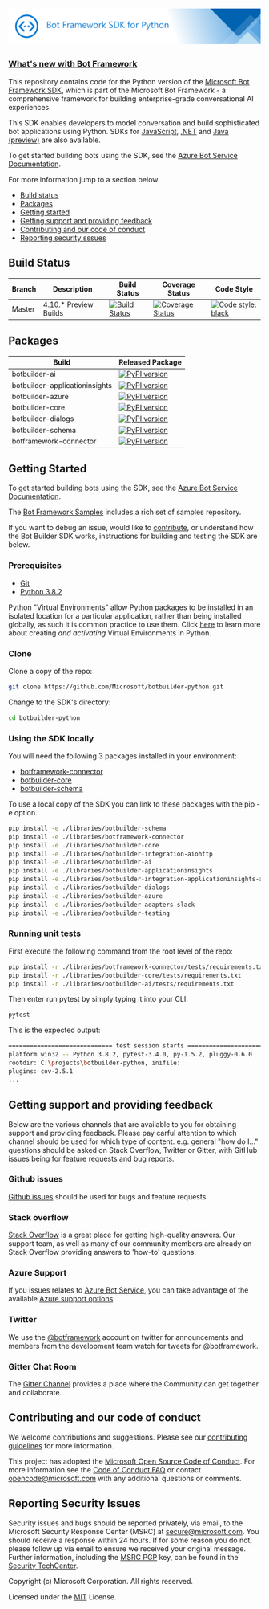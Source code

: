 # ![Bot Framework SDK v4 Python](./doc/media/FrameWorkPython.png)

### [What's new with Bot Framework](https://docs.microsoft.com/en-us/azure/bot-service/what-is-new?view=azure-bot-service-4.0)

This repository contains code for the Python version of the [Microsoft Bot Framework SDK](https://github.com/Microsoft/botframework-sdk), which is part of the Microsoft Bot Framework - a comprehensive framework for building enterprise-grade conversational AI experiences. 

This SDK enables developers to model conversation and build sophisticated bot applications using Python. SDKs for [JavaScript](https://github.com/Microsoft/botbuilder-js), [.NET](https://github.com/Microsoft/botbuilder-dotnet) and [Java (preview)](https://github.com/Microsoft/botbuilder-java) are also available.

To get started building bots using the SDK, see the [Azure Bot Service Documentation](https://docs.microsoft.com/en-us/azure/bot-service/?view=azure-bot-service-4.0).

For more information jump to a section below.

* [Build status](#build-status)
* [Packages](#packages)
* [Getting started](#getting-started)
* [Getting support and providing feedback](#getting-support-and-providing-feedback)
* [Contributing and our code of conduct](contributing-and-our-code-of-conduct)
* [Reporting security sssues](#reporting-security-issues)

## Build Status

| Branch | Description        | Build Status | Coverage Status | Code Style |
 |----|---------------|--------------|-----------------|--|
| Master | 4.10.* Preview Builds | [![Build Status](https://fuselabs.visualstudio.com/SDK_v4/_apis/build/status/Python/Python-CI-PR-yaml?branchName=master)](https://fuselabs.visualstudio.com/SDK_v4/_build/latest?definitionId=771&branchName=master) | [![Coverage Status](https://coveralls.io/repos/github/microsoft/botbuilder-python/badge.svg?branch=HEAD)](https://coveralls.io/github/microsoft/botbuilder-python?branch=HEAD) | [![Code style: black](https://img.shields.io/badge/code%20style-black-000000.svg)](https://github.com/psf/black) |

## Packages

| Build | Released Package |
 |----|---------------|
| botbuilder-ai | [![PyPI version](https://badge.fury.io/py/botbuilder-ai.svg)](https://pypi.org/project/botbuilder-ai/) |
| botbuilder-applicationinsights | [![PyPI version](https://badge.fury.io/py/botbuilder-applicationinsights.svg)](https://pypi.org/project/botbuilder-applicationinsights/) |
| botbuilder-azure | [![PyPI version](https://badge.fury.io/py/botbuilder-azure.svg)](https://pypi.org/project/botbuilder-azure/) |
| botbuilder-core | [![PyPI version](https://badge.fury.io/py/botbuilder-core.svg)](https://pypi.org/project/botbuilder-core/) |
| botbuilder-dialogs | [![PyPI version](https://badge.fury.io/py/botbuilder-dialogs.svg)](https://pypi.org/project/botbuilder-dialogs/) |
| botbuilder-schema | [![PyPI version](https://badge.fury.io/py/botbuilder-schema.svg)](https://pypi.org/project/botbuilder-schema/) |
| botframework-connector | [![PyPI version](https://badge.fury.io/py/botframework-connector.svg)](https://pypi.org/project/botframework-connector/) |

## Getting Started
To get started building bots using the SDK, see the [Azure Bot Service Documentation](https://docs.microsoft.com/en-us/azure/bot-service/?view=azure-bot-service-4.0).

The [Bot Framework Samples](https://github.com/microsoft/botbuilder-samples) includes a rich set of samples repository.

If you want to debug an issue, would like to [contribute](#contributing), or understand how the Bot Builder SDK works, instructions for building and testing the SDK are below.

### Prerequisites
- [Git](https://git-scm.com/downloads)
- [Python 3.8.2](https://www.python.org/downloads/)

Python "Virtual Environments" allow Python packages to be installed in an isolated location for a particular application, rather than being installed globally, as such it is common practice to use them. Click [here](https://packaging.python.org/tutorials/installing-packages/#creating-virtual-environments) to learn more about creating _and activating_ Virtual Environments in Python. 

### Clone
Clone a copy of the repo:
```bash
git clone https://github.com/Microsoft/botbuilder-python.git
```
Change to the SDK's directory:
```bash
cd botbuilder-python
```

### Using the SDK locally

You will need the following 3 packages installed in your environment:
- [botframework-connector](https://pypi.org/project/botframework-connector/)
- [botbuilder-core](https://pypi.org/project/botbuilder-core/)
- [botbuilder-schema](https://pypi.org/project/botbuilder-schema/)

To use a local copy of the SDK you can link to these packages with the pip -e option. 

```bash
pip install -e ./libraries/botbuilder-schema
pip install -e ./libraries/botframework-connector
pip install -e ./libraries/botbuilder-core
pip install -e ./libraries/botbuilder-integration-aiohttp
pip install -e ./libraries/botbuilder-ai
pip install -e ./libraries/botbuilder-applicationinsights
pip install -e ./libraries/botbuilder-integration-applicationinsights-aiohttp
pip install -e ./libraries/botbuilder-dialogs
pip install -e ./libraries/botbuilder-azure
pip install -e ./libraries/botbuilder-adapters-slack
pip install -e ./libraries/botbuilder-testing
```

### Running unit tests
First execute the following command from the root level of the repo:
```bash
pip install -r ./libraries/botframework-connector/tests/requirements.txt
pip install -r ./libraries/botbuilder-core/tests/requirements.txt
pip install -r ./libraries/botbuilder-ai/tests/requirements.txt
```

Then enter run pytest by simply typing it into your CLI:

```bash
pytest
```

This is the expected output:
```bash
============================= test session starts =============================
platform win32 -- Python 3.8.2, pytest-3.4.0, py-1.5.2, pluggy-0.6.0
rootdir: C:\projects\botbuilder-python, inifile:
plugins: cov-2.5.1
...
```

## Getting support and providing feedback
Below are the various channels that are available to you for obtaining support and providing feedback. Please pay carful attention to which channel should be used for which type of content. e.g. general "how do I..." questions should be asked on Stack Overflow, Twitter or Gitter, with GitHub issues being for feature requests and bug reports.

### Github issues 
[Github issues](https://github.com/Microsoft/botbuilder-python/issues) should be used for bugs and feature requests.

### Stack overflow
[Stack Overflow](https://stackoverflow.com/questions/tagged/botframework) is a great place for getting high-quality answers. Our support team, as well as many of our community members are already on Stack Overflow providing answers to 'how-to' questions.

### Azure Support 
If you issues relates to [Azure Bot Service](https://azure.microsoft.com/en-gb/services/bot-service/), you can take advantage of the available [Azure support options](https://azure.microsoft.com/en-us/support/options/).

### Twitter
We use the [@botframework](https://twitter.com/botframework) account on twitter for announcements and members from the development team watch for tweets for @botframework.

### Gitter Chat Room
The [Gitter Channel](https://gitter.im/Microsoft/BotBuilder) provides a place where the Community can get together and collaborate.

## Contributing and our code of conduct
We welcome contributions and suggestions. Please see our [contributing guidelines](./contributing.md) for more information.

This project has adopted the [Microsoft Open Source Code of Conduct](https://opensource.microsoft.com/codeofconduct/). 
For more information see the [Code of Conduct FAQ](https://opensource.microsoft.com/codeofconduct/faq/) or contact
 [opencode@microsoft.com](mailto:opencode@microsoft.com) with any additional questions or comments.

## Reporting Security Issues
Security issues and bugs should be reported privately, via email, to the Microsoft Security Response Center (MSRC) 
at [secure@microsoft.com](mailto:secure@microsoft.com).  You should receive a response within 24 hours.  If for some
 reason you do not, please follow up via email to ensure we received your original message. Further information, 
 including the [MSRC PGP](https://technet.microsoft.com/en-us/security/dn606155) key, can be found in the 
[Security TechCenter](https://technet.microsoft.com/en-us/security/default).

Copyright (c) Microsoft Corporation. All rights reserved.

Licensed under the [MIT](./LICENSE.md) License.

